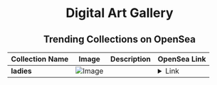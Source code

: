 <div align="center">

# Digital Art Gallery

## Trending Collections on OpenSea

| Collection Name                       | Image                                                                                     | Description                       | OpenSea Link                                                                                          |
|---------------------------------------|-------------------------------------------------------------------------------------------|-----------------------------------|--------------------------------------------------------------------------------------------------------|
| **ladies** | ![Image](https://i.seadn.io/s/raw/files/21bc58f61e7991ed93d51ef4d37f6922.jpg?w=500&auto=format?w=200&auto=format) |  | <details><summary>Link</summary>[ladies](https://opensea.io/collection/ladies-58)</details> |

</div>